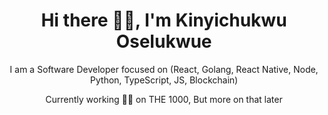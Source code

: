 <p align="center">
  <h1 align='center'>Hi there 👋🏾, I'm Kinyichukwu Oselukwue</h1> 
  <p align="center"> I am a Software Developer focused on (React, Golang, React Native, Node, Python, TypeScript, JS, Blockchain)</p>
  <p align='center'>Currently working 👨‍🍳 on THE 1000, But more on that later</p>
</p>

  
  
  
 
